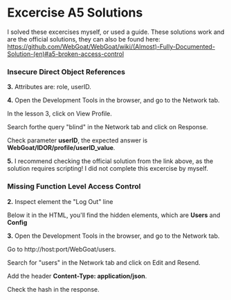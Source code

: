 # Excercise A5 Solutions

I solved these excercises myself, or used a guide. These solutions work and are the official solutions, they can also be found here: https://github.com/WebGoat/WebGoat/wiki/(Almost)-Fully-Documented-Solution-(en)#a5-broken-access-control

### Insecure Direct Object References

__3.__ Attributes are: role, userID.

__4.__ Open the Development Tools in the browser, and go to the Network tab.

In the lesson 3, click on View Profile.

Search forthe query "blind" in the Network tab and click on Response.

Check parameter __userID__, the expected answer is __WebGoat/IDOR/profile/userID_value__.

__5.__ I recommend checking the official solution from the link above, as the solution requires scripting! I did not complete this excercise by myself.

### Missing Function Level Access Control

__2.__ Inspect element the "Log Out" line

Below it in the HTML, you'll find the hidden elements, which are __Users__ and __Config__

__3.__ Open the Development Tools in the browser, and go to the Network tab.

Go to http://host:port/WebGoat/users.

Search for "users" in the Network tab and click on Edit and Resend.

Add the header __Content-Type: application/json__.

Check the hash in the response.
